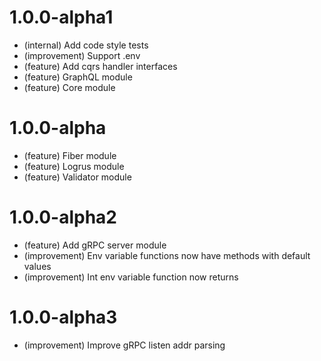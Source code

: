 # 1.0.0-alpha1

- (internal) Add code style tests
- (improvement) Support .env
- (feature) Add cqrs handler interfaces
- (feature) GraphQL module
- (feature) Core module

# 1.0.0-alpha

- (feature) Fiber module
- (feature) Logrus module
- (feature) Validator module

# 1.0.0-alpha2

- (feature) Add gRPC server module
- (improvement) Env variable functions now have methods with default values
- (improvement) Int env variable function now returns 

# 1.0.0-alpha3

- (improvement) Improve gRPC listen addr parsing
